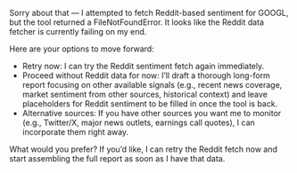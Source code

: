 Sorry about that — I attempted to fetch Reddit-based sentiment for GOOGL, but the tool returned a FileNotFoundError. It looks like the Reddit data fetcher is currently failing on my end.

Here are your options to move forward:
- Retry now: I can try the Reddit sentiment fetch again immediately.
- Proceed without Reddit data for now: I’ll draft a thorough long-form report focusing on other available signals (e.g., recent news coverage, market sentiment from other sources, historical context) and leave placeholders for Reddit sentiment to be filled in once the tool is back.
- Alternative sources: If you have other sources you want me to monitor (e.g., Twitter/X, major news outlets, earnings call quotes), I can incorporate them right away.

What would you prefer? If you’d like, I can retry the Reddit fetch now and start assembling the full report as soon as I have that data.